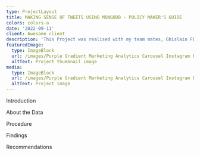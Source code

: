 ```yaml
---
type: ProjectLayout
title: MAKING SENSE OF TWEETS USING MONGODB - POLICY MAKER'S GUIDE
colors: colors-a
date: '2022-09-11'
client: Awesome client
description: 'This Project was realised with my team mates, Ghislain FEPESSI AND EVELINE SOH'
featuredImage:
  type: ImageBlock
  url: /images/Purple Gradient Marketing Analytics Carousel Instagram Post (2).png
  altText: Project thumbnail image
media:
  type: ImageBlock
  url: /images/Purple Gradient Marketing Analytics Carousel Instagram Post (2).png
  altText: Project image
---
```

Introduction

About the Data

Procedure

Findings

Recommendations
